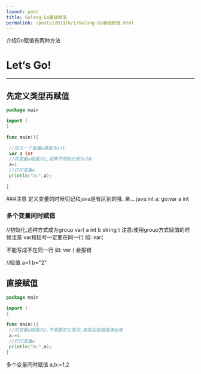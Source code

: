```yaml
---
layout: post
title: Golang-Go基础赋值
permalink: /posts/2013/6/1/Golang-Go基础赋值.html
---
```


介绍Go赋值有两种方法

# Let‘s Go!
-----
## 先定义类型再赋值

```go
package main

import (
)

func main(){

 //定义一个变量a类型为int
 var a int
 //将变量a赋值为1,如果不初始化默认为0
 a=1
 //打印变量a
 println("a:",a);

}
```

###注意
定义变量的时候切记和java是有区别的哦..亲...
java:int a;
go:var a int

### 多个变量同时赋值
//初始化,这种方式成为group
var(
 a int
 b string
)
注意:使用group方式赋值的时候注意
var和括号一定要在同一行
如:
var(

不能写成不在同一行
如:
var
(
会报错

//赋值
a=1
b="2"



## 直接赋值

```go
package main

import (
)

func main(){
 //将变量a赋值为1,不需要定义类型,类型由赋值推演出来
 a:=1
 //打印变量a
 println("a:",a);
}
```

多个变量同时赋值
a,b:=1,2
